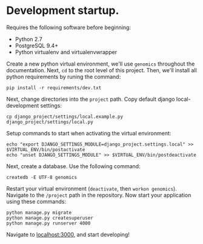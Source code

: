 # Development startup.

Requires the following software before beginning:

- Python 2.7
- PostgreSQL 9.4+
- Python virtualenv and virtualenvwrapper

Create a new python virtual environment, we'll use `genomics` throughout the
documentation. Next, `cd` to the root level of this project. Then, we'll install
all python requirements by runing the command:

```
pip install -r requirements/dev.txt
```

Next, change directories into the `project` path.
Copy default django local-development settings:

```
cp django_project/settings/local.example.py django_project/settings/local.py
```

Setup commands to start when activating the virtual environment:

```
echo "export DJANGO_SETTINGS_MODULE=django_project.settings.local" >> $VIRTUAL_ENV/bin/postactivate
echo "unset DJANGO_SETTINGS_MODULE" >> $VIRTUAL_ENV/bin/postdeactivate
```

Next, create a database. Use the following command:

```
createdb -E UTF-8 genomics
```

Restart your virtual environment (`deactivate`, then `workon genomics`). Navigate
to the `/project` path in the repository. Now start your application using these
commands:

```
python manage.py migrate
python manage.py createsuperuser
python manage.py runserver 4000
```

Navigate to [localhost:3000](http://127.0.0.1:3000/), and start developing!

